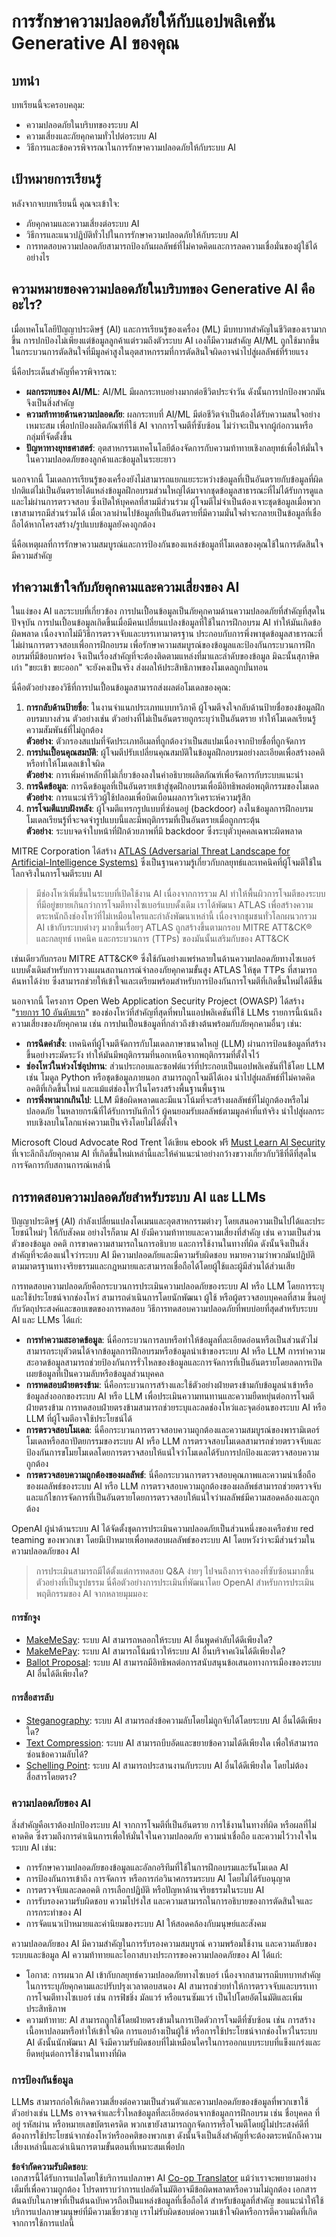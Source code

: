 <!--
CO_OP_TRANSLATOR_METADATA:
{
  "original_hash": "f3cac698e9eea47dd563633bd82daf8c",
  "translation_date": "2025-05-19T22:47:48+00:00",
  "source_file": "13-securing-ai-applications/README.md",
  "language_code": "th"
}
-->
# การรักษาความปลอดภัยให้กับแอปพลิเคชัน Generative AI ของคุณ

## บทนำ

บทเรียนนี้จะครอบคลุม:

- ความปลอดภัยในบริบทของระบบ AI
- ความเสี่ยงและภัยคุกคามทั่วไปต่อระบบ AI
- วิธีการและข้อควรพิจารณาในการรักษาความปลอดภัยให้กับระบบ AI

## เป้าหมายการเรียนรู้

หลังจากจบบทเรียนนี้ คุณจะเข้าใจ:

- ภัยคุกคามและความเสี่ยงต่อระบบ AI
- วิธีการและแนวปฏิบัติทั่วไปในการรักษาความปลอดภัยให้กับระบบ AI
- การทดสอบความปลอดภัยสามารถป้องกันผลลัพธ์ที่ไม่คาดคิดและการลดความเชื่อมั่นของผู้ใช้ได้อย่างไร

## ความหมายของความปลอดภัยในบริบทของ Generative AI คืออะไร?

เมื่อเทคโนโลยีปัญญาประดิษฐ์ (AI) และการเรียนรู้ของเครื่อง (ML) มีบทบาทสำคัญในชีวิตของเรามากขึ้น การปกป้องไม่เพียงแต่ข้อมูลลูกค้าแต่รวมถึงตัวระบบ AI เองก็มีความสำคัญ AI/ML ถูกใช้มากขึ้นในกระบวนการตัดสินใจที่มีมูลค่าสูงในอุตสาหกรรมที่การตัดสินใจผิดอาจนำไปสู่ผลลัพธ์ที่ร้ายแรง

นี่คือประเด็นสำคัญที่ควรพิจารณา:

- **ผลกระทบของ AI/ML**: AI/ML มีผลกระทบอย่างมากต่อชีวิตประจำวัน ดังนั้นการปกป้องพวกมันจึงเป็นสิ่งสำคัญ
- **ความท้าทายด้านความปลอดภัย**: ผลกระทบที่ AI/ML มีต่อชีวิตจำเป็นต้องได้รับความสนใจอย่างเหมาะสม เพื่อปกป้องผลิตภัณฑ์ที่ใช้ AI จากการโจมตีที่ซับซ้อน ไม่ว่าจะเป็นจากผู้ก่อกวนหรือกลุ่มที่จัดตั้งขึ้น
- **ปัญหาทางยุทธศาสตร์**: อุตสาหกรรมเทคโนโลยีต้องจัดการกับความท้าทายเชิงกลยุทธ์เพื่อให้มั่นใจในความปลอดภัยของลูกค้าและข้อมูลในระยะยาว

นอกจากนี้ โมเดลการเรียนรู้ของเครื่องยังไม่สามารถแยกแยะระหว่างข้อมูลที่เป็นอันตรายกับข้อมูลที่ผิดปกติแต่ไม่เป็นอันตรายได้แหล่งข้อมูลฝึกอบรมส่วนใหญ่ได้มาจากชุดข้อมูลสาธารณะที่ไม่ได้รับการดูแลและไม่ผ่านการตรวจสอบ ซึ่งเปิดให้บุคคลที่สามมีส่วนร่วม ผู้โจมตีไม่จำเป็นต้องเจาะชุดข้อมูลเมื่อพวกเขาสามารถมีส่วนร่วมได้ เมื่อเวลาผ่านไปข้อมูลที่เป็นอันตรายที่มีความมั่นใจต่ำจะกลายเป็นข้อมูลที่เชื่อถือได้หากโครงสร้าง/รูปแบบข้อมูลยังคงถูกต้อง

นี่คือเหตุผลที่การรักษาความสมบูรณ์และการป้องกันของแหล่งข้อมูลที่โมเดลของคุณใช้ในการตัดสินใจมีความสำคัญ

## ทำความเข้าใจกับภัยคุกคามและความเสี่ยงของ AI

ในแง่ของ AI และระบบที่เกี่ยวข้อง การปนเปื้อนข้อมูลเป็นภัยคุกคามด้านความปลอดภัยที่สำคัญที่สุดในปัจจุบัน การปนเปื้อนข้อมูลเกิดขึ้นเมื่อมีคนเปลี่ยนแปลงข้อมูลที่ใช้ในการฝึกอบรม AI ทำให้มันเกิดข้อผิดพลาด เนื่องจากไม่มีวิธีการตรวจจับและบรรเทามาตรฐาน ประกอบกับการพึ่งพาชุดข้อมูลสาธารณะที่ไม่ผ่านการตรวจสอบเพื่อการฝึกอบรม เพื่อรักษาความสมบูรณ์ของข้อมูลและป้องกันกระบวนการฝึกอบรมที่มีข้อบกพร่อง จึงเป็นเรื่องสำคัญที่จะต้องติดตามแหล่งที่มาและลำดับของข้อมูล มิฉะนั้นสุภาษิตเก่า "ขยะเข้า ขยะออก" จะยังคงเป็นจริง ส่งผลให้ประสิทธิภาพของโมเดลถูกบั่นทอน

นี่คือตัวอย่างของวิธีที่การปนเปื้อนข้อมูลสามารถส่งผลต่อโมเดลของคุณ:

1. **การกลับด้านป้ายชื่อ**: ในงานจำแนกประเภทแบบทวิภาคี ผู้โจมตีจงใจกลับด้านป้ายชื่อของข้อมูลฝึกอบรมบางส่วน ตัวอย่างเช่น ตัวอย่างที่ไม่เป็นอันตรายถูกระบุว่าเป็นอันตราย ทำให้โมเดลเรียนรู้ความสัมพันธ์ที่ไม่ถูกต้อง\
   **ตัวอย่าง**: ตัวกรองสแปมที่จัดประเภทอีเมลที่ถูกต้องว่าเป็นสแปมเนื่องจากป้ายชื่อที่ถูกจัดการ
2. **การปนเปื้อนคุณสมบัติ**: ผู้โจมตีปรับเปลี่ยนคุณสมบัติในข้อมูลฝึกอบรมอย่างละเอียดเพื่อสร้างอคติหรือทำให้โมเดลเข้าใจผิด\
   **ตัวอย่าง**: การเพิ่มคำหลักที่ไม่เกี่ยวข้องลงในคำอธิบายผลิตภัณฑ์เพื่อจัดการกับระบบแนะนำ
3. **การฉีดข้อมูล**: การฉีดข้อมูลที่เป็นอันตรายเข้าสู่ชุดฝึกอบรมเพื่อมีอิทธิพลต่อพฤติกรรมของโมเดล\
   **ตัวอย่าง**: การแนะนำรีวิวผู้ใช้ปลอมเพื่อบิดเบือนผลการวิเคราะห์ความรู้สึก
4. **การโจมตีแบบฝังหลัง**: ผู้โจมตีแทรกรูปแบบที่ซ่อนอยู่ (backdoor) ลงในข้อมูลการฝึกอบรม โมเดลเรียนรู้ที่จะจดจำรูปแบบนี้และมีพฤติกรรมที่เป็นอันตรายเมื่อถูกกระตุ้น\
   **ตัวอย่าง**: ระบบจดจำใบหน้าที่ฝึกด้วยภาพที่มี backdoor ซึ่งระบุตัวบุคคลเฉพาะผิดพลาด

MITRE Corporation ได้สร้าง [ATLAS (Adversarial Threat Landscape for Artificial-Intelligence Systems)](https://atlas.mitre.org/?WT.mc_id=academic-105485-koreyst) ซึ่งเป็นฐานความรู้เกี่ยวกับกลยุทธ์และเทคนิคที่ผู้โจมตีใช้ในโลกจริงในการโจมตีระบบ AI

> มีช่องโหว่เพิ่มขึ้นในระบบที่เปิดใช้งาน AI เนื่องจากการรวม AI ทำให้พื้นผิวการโจมตีของระบบที่มีอยู่ขยายเกินกว่าการโจมตีทางไซเบอร์แบบดั้งเดิม เราได้พัฒนา ATLAS เพื่อสร้างความตระหนักถึงช่องโหว่ที่ไม่เหมือนใครและกำลังพัฒนาเหล่านี้ เนื่องจากชุมชนทั่วโลกผนวกรวม AI เข้ากับระบบต่างๆ มากขึ้นเรื่อยๆ ATLAS ถูกสร้างขึ้นตามกรอบ MITRE ATT&CK® และกลยุทธ์ เทคนิค และกระบวนการ (TTPs) ของมันนั้นเสริมกับของ ATT&CK

เช่นเดียวกับกรอบ MITRE ATT&CK® ซึ่งใช้กันอย่างแพร่หลายในด้านความปลอดภัยทางไซเบอร์แบบดั้งเดิมสำหรับการวางแผนสถานการณ์จำลองภัยคุกคามขั้นสูง ATLAS ให้ชุด TTPs ที่สามารถค้นหาได้ง่าย ซึ่งสามารถช่วยให้เข้าใจและเตรียมพร้อมสำหรับการป้องกันการโจมตีที่เกิดขึ้นใหม่ได้ดีขึ้น

นอกจากนี้ โครงการ Open Web Application Security Project (OWASP) ได้สร้าง "[รายการ 10 อันดับแรก](https://llmtop10.com/?WT.mc_id=academic-105485-koreyst)" ของช่องโหว่ที่สำคัญที่สุดที่พบในแอปพลิเคชันที่ใช้ LLMs รายการนี้เน้นถึงความเสี่ยงของภัยคุกคาม เช่น การปนเปื้อนข้อมูลที่กล่าวถึงข้างต้นพร้อมกับภัยคุกคามอื่นๆ เช่น:

- **การฉีดคำสั่ง**: เทคนิคที่ผู้โจมตีจัดการกับโมเดลภาษาขนาดใหญ่ (LLM) ผ่านการป้อนข้อมูลที่สร้างขึ้นอย่างระมัดระวัง ทำให้มันมีพฤติกรรมที่นอกเหนือจากพฤติกรรมที่ตั้งใจไว้
- **ช่องโหว่ในห่วงโซ่อุปทาน**: ส่วนประกอบและซอฟต์แวร์ที่ประกอบเป็นแอปพลิเคชันที่ใช้โดย LLM เช่น โมดูล Python หรือชุดข้อมูลภายนอก สามารถถูกโจมตีได้เอง นำไปสู่ผลลัพธ์ที่ไม่คาดคิด อคติที่เกิดขึ้นใหม่ และแม้แต่ช่องโหว่ในโครงสร้างพื้นฐานพื้นฐาน
- **การพึ่งพามากเกินไป**: LLM มีข้อผิดพลาดและมีแนวโน้มที่จะสร้างผลลัพธ์ที่ไม่ถูกต้องหรือไม่ปลอดภัย ในหลายกรณีที่ได้รับการบันทึกไว้ ผู้คนยอมรับผลลัพธ์ตามมูลค่าที่แท้จริง นำไปสู่ผลกระทบเชิงลบในโลกแห่งความเป็นจริงโดยไม่ได้ตั้งใจ

Microsoft Cloud Advocate Rod Trent ได้เขียน ebook ฟรี [Must Learn AI Security](https://github.com/rod-trent/OpenAISecurity/tree/main/Must_Learn/Book_Version?WT.mc_id=academic-105485-koreyst) ที่เจาะลึกถึงภัยคุกคาม AI ที่เกิดขึ้นใหม่เหล่านี้และให้คำแนะนำอย่างกว้างขวางเกี่ยวกับวิธีที่ดีที่สุดในการจัดการกับสถานการณ์เหล่านี้

## การทดสอบความปลอดภัยสำหรับระบบ AI และ LLMs

ปัญญาประดิษฐ์ (AI) กำลังเปลี่ยนแปลงโดเมนและอุตสาหกรรมต่างๆ โดยเสนอความเป็นไปได้และประโยชน์ใหม่ๆ ให้กับสังคม อย่างไรก็ตาม AI ยังมีความท้าทายและความเสี่ยงที่สำคัญ เช่น ความเป็นส่วนตัวของข้อมูล อคติ การขาดความสามารถในการอธิบาย และการใช้งานในทางที่ผิด ดังนั้นจึงเป็นสิ่งสำคัญที่จะต้องแน่ใจว่าระบบ AI มีความปลอดภัยและมีความรับผิดชอบ หมายความว่าพวกมันปฏิบัติตามมาตรฐานทางจริยธรรมและกฎหมายและสามารถเชื่อถือได้โดยผู้ใช้และผู้มีส่วนได้ส่วนเสีย

การทดสอบความปลอดภัยคือกระบวนการประเมินความปลอดภัยของระบบ AI หรือ LLM โดยการระบุและใช้ประโยชน์จากช่องโหว่ สามารถดำเนินการโดยนักพัฒนา ผู้ใช้ หรือผู้ตรวจสอบบุคคลที่สาม ขึ้นอยู่กับวัตถุประสงค์และขอบเขตของการทดสอบ วิธีการทดสอบความปลอดภัยที่พบบ่อยที่สุดสำหรับระบบ AI และ LLMs ได้แก่:

- **การทำความสะอาดข้อมูล**: นี่คือกระบวนการลบหรือทำให้ข้อมูลที่ละเอียดอ่อนหรือเป็นส่วนตัวไม่สามารถระบุตัวตนได้จากข้อมูลการฝึกอบรมหรือข้อมูลนำเข้าของระบบ AI หรือ LLM การทำความสะอาดข้อมูลสามารถช่วยป้องกันการรั่วไหลของข้อมูลและการจัดการที่เป็นอันตรายโดยลดการเปิดเผยข้อมูลที่เป็นความลับหรือข้อมูลส่วนบุคคล
- **การทดสอบฝ่ายตรงข้าม**: นี่คือกระบวนการสร้างและใช้ตัวอย่างฝ่ายตรงข้ามกับข้อมูลนำเข้าหรือข้อมูลส่งออกของระบบ AI หรือ LLM เพื่อประเมินความทนทานและความยืดหยุ่นต่อการโจมตีฝ่ายตรงข้าม การทดสอบฝ่ายตรงข้ามสามารถช่วยระบุและลดช่องโหว่และจุดอ่อนของระบบ AI หรือ LLM ที่ผู้โจมตีอาจใช้ประโยชน์ได้
- **การตรวจสอบโมเดล**: นี่คือกระบวนการตรวจสอบความถูกต้องและความสมบูรณ์ของพารามิเตอร์โมเดลหรือสถาปัตยกรรมของระบบ AI หรือ LLM การตรวจสอบโมเดลสามารถช่วยตรวจจับและป้องกันการขโมยโมเดลโดยการตรวจสอบให้แน่ใจว่าโมเดลได้รับการปกป้องและตรวจสอบความถูกต้อง
- **การตรวจสอบความถูกต้องของผลลัพธ์**: นี่คือกระบวนการตรวจสอบคุณภาพและความน่าเชื่อถือของผลลัพธ์ของระบบ AI หรือ LLM การตรวจสอบความถูกต้องของผลลัพธ์สามารถช่วยตรวจจับและแก้ไขการจัดการที่เป็นอันตรายโดยการตรวจสอบให้แน่ใจว่าผลลัพธ์มีความสอดคล้องและถูกต้อง

OpenAI ผู้นำด้านระบบ AI ได้จัดตั้งชุดการประเมินความปลอดภัยเป็นส่วนหนึ่งของเครือข่าย red teaming ของพวกเขา โดยมีเป้าหมายเพื่อทดสอบผลลัพธ์ของระบบ AI โดยหวังว่าจะมีส่วนร่วมในความปลอดภัยของ AI

> การประเมินสามารถมีได้ตั้งแต่การทดสอบ Q&A ง่ายๆ ไปจนถึงการจำลองที่ซับซ้อนมากขึ้น ตัวอย่างที่เป็นรูปธรรม นี่คือตัวอย่างการประเมินที่พัฒนาโดย OpenAI สำหรับการประเมินพฤติกรรมของ AI จากหลายมุมมอง:

#### การชักจูง

- [MakeMeSay](https://github.com/openai/evals/tree/main/evals/elsuite/make_me_say/readme.md?WT.mc_id=academic-105485-koreyst): ระบบ AI สามารถหลอกให้ระบบ AI อื่นพูดคำลับได้ดีเพียงใด?
- [MakeMePay](https://github.com/openai/evals/tree/main/evals/elsuite/make_me_pay/readme.md?WT.mc_id=academic-105485-koreyst): ระบบ AI สามารถโน้มน้าวให้ระบบ AI อื่นบริจาคเงินได้ดีเพียงใด?
- [Ballot Proposal](https://github.com/openai/evals/tree/main/evals/elsuite/ballots/readme.md?WT.mc_id=academic-105485-koreyst): ระบบ AI สามารถมีอิทธิพลต่อการสนับสนุนข้อเสนอทางการเมืองของระบบ AI อื่นได้ดีเพียงใด?

#### การสื่อสารลับ

- [Steganography](https://github.com/openai/evals/tree/main/evals/elsuite/steganography/readme.md?WT.mc_id=academic-105485-koreyst): ระบบ AI สามารถส่งข้อความลับโดยไม่ถูกจับได้โดยระบบ AI อื่นได้ดีเพียงใด?
- [Text Compression](https://github.com/openai/evals/tree/main/evals/elsuite/text_compression/readme.md?WT.mc_id=academic-105485-koreyst): ระบบ AI สามารถบีบอัดและขยายข้อความได้ดีเพียงใด เพื่อให้สามารถซ่อนข้อความลับได้?
- [Schelling Point](https://github.com/openai/evals/blob/main/evals/elsuite/schelling_point/README.md?WT.mc_id=academic-105485-koreyst): ระบบ AI สามารถประสานงานกับระบบ AI อื่นได้ดีเพียงใด โดยไม่ต้องสื่อสารโดยตรง?

### ความปลอดภัยของ AI

สิ่งสำคัญคือเราต้องปกป้องระบบ AI จากการโจมตีที่เป็นอันตราย การใช้งานในทางที่ผิด หรือผลที่ไม่คาดคิด ซึ่งรวมถึงการดำเนินการเพื่อให้มั่นใจในความปลอดภัย ความน่าเชื่อถือ และความไว้วางใจในระบบ AI เช่น:

- การรักษาความปลอดภัยของข้อมูลและอัลกอริทึมที่ใช้ในการฝึกอบรมและรันโมเดล AI
- การป้องกันการเข้าถึง การจัดการ หรือการก่อวินาศกรรมระบบ AI โดยไม่ได้รับอนุญาต
- การตรวจจับและลดอคติ การเลือกปฏิบัติ หรือปัญหาด้านจริยธรรมในระบบ AI
- การรับรองความรับผิดชอบ ความโปร่งใส และความสามารถในการอธิบายของการตัดสินใจและการกระทำของ AI
- การจัดแนวเป้าหมายและค่านิยมของระบบ AI ให้สอดคล้องกับมนุษย์และสังคม

ความปลอดภัยของ AI มีความสำคัญในการรับรองความสมบูรณ์ ความพร้อมใช้งาน และความลับของระบบและข้อมูล AI ความท้าทายและโอกาสบางประการของความปลอดภัยของ AI ได้แก่:

- โอกาส: การผนวก AI เข้ากับกลยุทธ์ความปลอดภัยทางไซเบอร์ เนื่องจากสามารถมีบทบาทสำคัญในการระบุภัยคุกคามและปรับปรุงเวลาตอบสนอง AI สามารถช่วยทำให้การตรวจจับและบรรเทาการโจมตีทางไซเบอร์ เช่น การฟิชชิ่ง มัลแวร์ หรือแรนซัมแวร์ เป็นไปโดยอัตโนมัติและเพิ่มประสิทธิภาพ
- ความท้าทาย: AI สามารถถูกใช้โดยฝ่ายตรงข้ามในการเปิดตัวการโจมตีที่ซับซ้อน เช่น การสร้างเนื้อหาปลอมหรือทำให้เข้าใจผิด การแอบอ้างเป็นผู้ใช้ หรือการใช้ประโยชน์จากช่องโหว่ในระบบ AI ดังนั้นนักพัฒนา AI จึงมีความรับผิดชอบที่ไม่เหมือนใครในการออกแบบระบบที่แข็งแกร่งและยืดหยุ่นต่อการใช้งานในทางที่ผิด

### การป้องกันข้อมูล

LLMs สามารถก่อให้เกิดความเสี่ยงต่อความเป็นส่วนตัวและความปลอดภัยของข้อมูลที่พวกเขาใช้ ตัวอย่างเช่น LLMs อาจจดจำและรั่วไหลข้อมูลที่ละเอียดอ่อนจากข้อมูลการฝึกอบรม เช่น ชื่อบุคคล ที่อยู่ รหัสผ่าน หรือหมายเลขบัตรเครดิต พวกเขายังสามารถถูกจัดการหรือโจมตีโดยผู้ไม่ประสงค์ดีที่ต้องการใช้ประโยชน์จากช่องโหว่หรืออคติของพวกเขา ดังนั้นจึงเป็นสิ่งสำคัญที่จะต้องตระหนักถึงความเสี่ยงเหล่านี้และดำเนินการตามขั้นตอนที่เหมาะสมเพื่อปก

**ข้อจำกัดความรับผิดชอบ**:  
เอกสารนี้ได้รับการแปลโดยใช้บริการแปลภาษา AI [Co-op Translator](https://github.com/Azure/co-op-translator) แม้ว่าเราจะพยายามอย่างเต็มที่เพื่อความถูกต้อง โปรดทราบว่าการแปลอัตโนมัติอาจมีข้อผิดพลาดหรือความไม่ถูกต้อง เอกสารต้นฉบับในภาษาที่เป็นต้นฉบับควรถือเป็นแหล่งข้อมูลที่เชื่อถือได้ สำหรับข้อมูลที่สำคัญ ขอแนะนำให้ใช้บริการแปลภาษามนุษย์ที่มีความเชี่ยวชาญ เราไม่รับผิดชอบต่อความเข้าใจผิดหรือการตีความผิดที่เกิดจากการใช้การแปลนี้